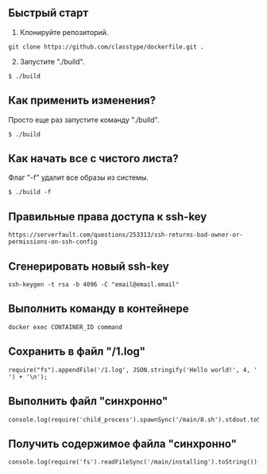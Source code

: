 ## Быстрый старт

1. Клонируйте репозиторий.
```
git clone https://github.com/classtype/dockerfile.git .
```

2. Запустите "./build".
```
$ ./build
```


## Как применить изменения?

Просто еще раз запустите команду "./build".

```
$ ./build
```


## Как начать все с чистого листа?

Флаг "-f" удалит все образы из системы.

```
$ ./build -f
```


## Правильные права доступа к ssh-key
```
https://serverfault.com/questions/253313/ssh-returns-bad-owner-or-permissions-on-ssh-config
```


## Сгенерировать новый ssh-key
```
ssh-keygen -t rsa -b 4096 -C "email@email.email"
```


## Выполнить команду в контейнере
```
docker exec CONTAINER_ID command
```


## Сохранить в файл "/1.log"
```
require("fs").appendFile('/1.log', JSON.stringify('Hello world!', 4, '    ') + '\n');
```


## Выполнить файл "синхронно"
```
console.log(require('child_process').spawnSync('/main/8.sh').stdout.toString());
```

## Получить содержимое файла "синхронно"
```
console.log(require('fs').readFileSync('/main/installing').toString());
```
